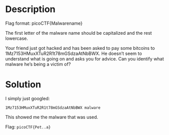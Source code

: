 # Description

Flag format: picoCTF{Malwarename}

The first letter of the malware name should be capitalized and the rest lowercase.

Your friend just got hacked and has been asked to pay some bitcoins to 1Mz7153HMuxXTuR2R1t78mGSdzaAtNbBWX. He doesn’t seem to understand what is going on and asks you for advice. Can you identify what malware he’s being a victim of?

# Solution

I simply just googled:

``` 1Mz7153HMuxXTuR2R1t78mGSdzaAtNbBWX malware ```

This showed me the malware that was used.

Flag: ```picoCTF{Pet..a}```
